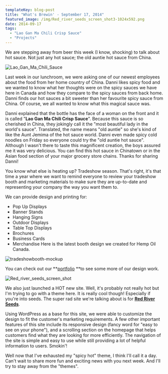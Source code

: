 ```yaml
---
templateKey: blog-post
title: "What's Brewin' - September 17, 2014"
featured_image: /img/Red_river_seeds_screen_shot3-1024x592.png
date: 2014-09-17
tags:
  - "Lao Gan Ma Chili Crisp Sauce"
  - "Projects"
---
```


We are stepping away from beer this week (I know, shocking) to talk about hot sauce. Not just any hot sauce; the old auntie hot sauce from China.

![Lao_Gan_Ma_Chili_Sauce](/img/Lao_Gan_Ma_Chili_Sauce-177x300.jpg)

Last week in our lunchroom, we were asking one of our newest employees about the food from her home country of China. Danni likes spicy food and we wanted to know what her thoughts were on the spicy sauces we have here in Canada and how they compare to the spicy sauces from back home. Danni finds our hot sauces a bit sweeter than her favourite spicy sauce from China. Of course, we all wanted to know what this magical sauce was.

Danni explained that the bottle has the face of a woman on the front and it is called "**Lao Gan Ma Chili Crisp Sauce**". Because this sauce is so cherished in China, they jokingly call it the "most beautiful lady in the world's sauce". Translated, the name means "old auntie" so she's kind of like the Aunt Jemima of the hot sauce world. Danni even made spicy cold noodles on Friday so everyone could try the "old auntie hot sauce". Although I wasn't there to taste this magnificent creation, the boys assured me it was very delicious. You can find this hot sauce in Chinatown or in the Asian food section of your major grocery store chains. Thanks for sharing Danni!

You know what else is heating up? Tradeshow season. That's right, it's that time a year where we want to remind everyone to review your tradeshow booth and marketing materials to make sure they are up-to-date and representing your company the way you want them to.

We can provide design and printing for:

*   Pop Up Displays
*   Banner Stands
*   Hanging Signs
*   Outdoor Displays
*   Table Top Displays
*   Brochures
*   Business Cards
*   Merchandise
Here is the latest booth design we created for Hemp Oil Canada.

![tradeshowbooth-mockup](/img/tradeshowbooth-mockup-300x298-1.jpg)

You can check out our **[portfolio](https://graphicintuitions.com/our-work/) **to see some more of our design work.

![Red_river_seeds_screen_shot](/img/Red_river_seeds_screen_shot3-1024x592.png)

We also just launched a HOT new site. Well, it's probably not really hot but I'm trying to go with a theme here. It is really cool though!  Especially if you're into seeds. The super rad site we're talking about is for **[Red River Seeds](http://www.redriverseeds.com)**.

Using WordPress as a base for this site, we were able to customize the design to fit the customer's marketing requirements. A few other important features of this site include its responsive design (fancy word for "easy to see on your phone"), and a scrolling section on the homepage that helps customers find what they are looking for more efficiently. The navigation of the site is simple and easy to use while still providing a lot of helpful information to users. Smokin'!

Well now that I've exhausted my "spicy hot" theme, I think I'll call it a day. Can't wait to share more fun and exciting news with you next week. And I'll try to stay away from the "themes".